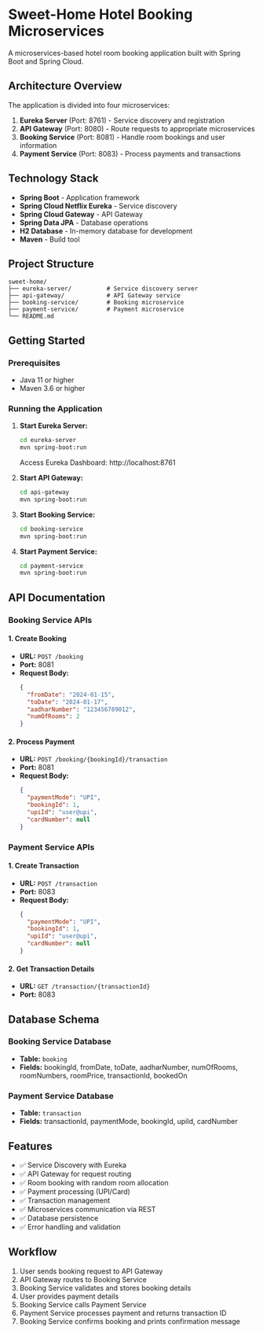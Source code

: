 # Sweet-Home Hotel Booking Microservices

A microservices-based hotel room booking application built with Spring Boot and Spring Cloud.

## Architecture Overview

The application is divided into four microservices:

1. **Eureka Server** (Port: 8761) - Service discovery and registration
2. **API Gateway** (Port: 8080) - Route requests to appropriate microservices
3. **Booking Service** (Port: 8081) - Handle room bookings and user information
4. **Payment Service** (Port: 8083) - Process payments and transactions

## Technology Stack

- **Spring Boot** - Application framework
- **Spring Cloud Netflix Eureka** - Service discovery
- **Spring Cloud Gateway** - API Gateway
- **Spring Data JPA** - Database operations
- **H2 Database** - In-memory database for development
- **Maven** - Build tool

## Project Structure

```
sweet-home/
├── eureka-server/          # Service discovery server
├── api-gateway/            # API Gateway service
├── booking-service/        # Booking microservice
├── payment-service/        # Payment microservice
└── README.md
```

## Getting Started

### Prerequisites
- Java 11 or higher
- Maven 3.6 or higher

### Running the Application

1. **Start Eureka Server:**
   ```bash
   cd eureka-server
   mvn spring-boot:run
   ```
   Access Eureka Dashboard: http://localhost:8761

2. **Start API Gateway:**
   ```bash
   cd api-gateway
   mvn spring-boot:run
   ```

3. **Start Booking Service:**
   ```bash
   cd booking-service
   mvn spring-boot:run
   ```

4. **Start Payment Service:**
   ```bash
   cd payment-service
   mvn spring-boot:run
   ```

## API Documentation

### Booking Service APIs

#### 1. Create Booking
- **URL:** `POST /booking`
- **Port:** 8081
- **Request Body:**
  ```json
  {
    "fromDate": "2024-01-15",
    "toDate": "2024-01-17",
    "aadharNumber": "123456789012",
    "numOfRooms": 2
  }
  ```

#### 2. Process Payment
- **URL:** `POST /booking/{bookingId}/transaction`
- **Port:** 8081
- **Request Body:**
  ```json
  {
    "paymentMode": "UPI",
    "bookingId": 1,
    "upiId": "user@upi",
    "cardNumber": null
  }
  ```

### Payment Service APIs

#### 1. Create Transaction
- **URL:** `POST /transaction`
- **Port:** 8083
- **Request Body:**
  ```json
  {
    "paymentMode": "UPI",
    "bookingId": 1,
    "upiId": "user@upi",
    "cardNumber": null
  }
  ```

#### 2. Get Transaction Details
- **URL:** `GET /transaction/{transactionId}`
- **Port:** 8083

## Database Schema

### Booking Service Database
- **Table:** `booking`
- **Fields:** bookingId, fromDate, toDate, aadharNumber, numOfRooms, roomNumbers, roomPrice, transactionId, bookedOn

### Payment Service Database
- **Table:** `transaction`
- **Fields:** transactionId, paymentMode, bookingId, upiId, cardNumber

## Features

- ✅ Service Discovery with Eureka
- ✅ API Gateway for request routing
- ✅ Room booking with random room allocation
- ✅ Payment processing (UPI/Card)
- ✅ Transaction management
- ✅ Microservices communication via REST
- ✅ Database persistence
- ✅ Error handling and validation

## Workflow

1. User sends booking request to API Gateway
2. API Gateway routes to Booking Service
3. Booking Service validates and stores booking details
4. User provides payment details
5. Booking Service calls Payment Service
6. Payment Service processes payment and returns transaction ID
7. Booking Service confirms booking and prints confirmation message
